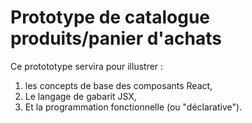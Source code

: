 # Prototype de catalogue produits/panier d'achats

Ce protototype servira pour illustrer : 
1. les concepts de base des composants React, 
2. Le langage de gabarit JSX, 
3. Et la programmation fonctionnelle (ou "déclarative").
